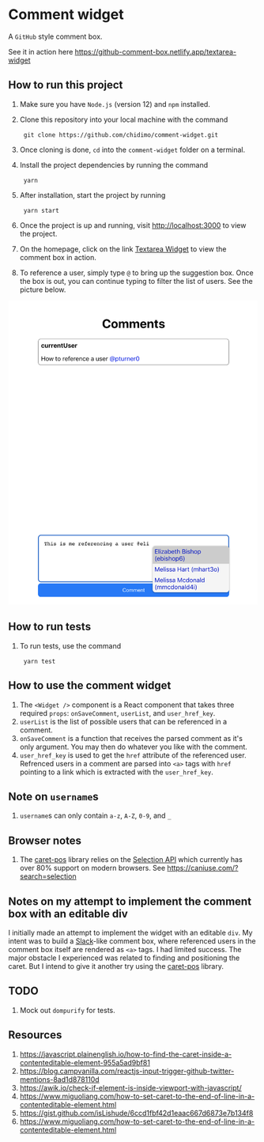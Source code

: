 # Comment widget

A `GitHub` style comment box.

See it in action here <https://github-comment-box.netlify.app/textarea-widget>

## How to run this project

1. Make sure you have `Node.js` (version 12) and `npm` installed.
1. Clone this repository into your local machine with the command

        git clone https://github.com/chidimo/comment-widget.git

1. Once cloning is done, `cd` into the `comment-widget` folder on a terminal.
1. Install the project dependencies by running the command

        yarn

1. After installation, start the project by running

        yarn start

1. Once the project is up and running, visit <http://localhost:3000> to view the project.
1. On the homepage, click on the link [Textarea Widget](http://localhost:3000/textarea-widget) to view the comment box in action.
1. To reference a user, simply type `@` to bring up the suggestion box. Once the box is out, you can continue typing to filter the list of users. See the picture below.

![Screenshot](./src/screenshots/graphic.png)

## How to run tests

1. To run tests, use the command

        yarn test

## How to use the comment widget

1. The `<Widget />` component is a React component that takes three required `props`: `onSaveComment`, `userList`, and `user_href_key`.
1. `userList` is the list of possible users that can be referenced in a comment.
1. `onSaveComment` is a function that receives the parsed comment as it's only argument. You may then do whatever you like with the comment.
1. `user_href_key` is used to get the `href` attribute of the referenced user. Refrenced users in a comment are parsed into `<a>` tags with `href` pointing to a link which is extracted with the `user_href_key`.

## Note on `username`s

1. `username`s can only contain `a-z`, `A-Z`, `0-9`, and `_`

## Browser notes

1. The [caret-pos](https://github.com/deshiknaves/caret-pos) library relies on the [Selection API](https://developer.mozilla.org/en-US/docs/Web/API/Selection) which currently has over 80% support on modern browsers. See <https://caniuse.com/?search=selection>

## Notes on my attempt to implement the comment box with an editable div

I initially made an attempt to implement the widget with an editable `div`. My intent was to build a [Slack](https://slack.com)-like comment box, where referenced users in the comment box itself are rendered as `<a>` tags. I had limited success. The major obstacle I experienced was related to finding and positioning the caret. But I intend to give it another try using the [caret-pos](https://github.com/deshiknaves/caret-pos) library.

## TODO

1. Mock out `dompurify` for tests.

## Resources

1. <https://javascript.plainenglish.io/how-to-find-the-caret-inside-a-contenteditable-element-955a5ad9bf81>
1. <https://blog.campvanilla.com/reactjs-input-trigger-github-twitter-mentions-8ad1d878110d>
1. <https://awik.io/check-if-element-is-inside-viewport-with-javascript/>
1. <https://www.miguoliang.com/how-to-set-caret-to-the-end-of-line-in-a-contenteditable-element.html>
1. <https://gist.github.com/isLishude/6ccd1fbf42d1eaac667d6873e7b134f8>
1. <https://www.miguoliang.com/how-to-set-caret-to-the-end-of-line-in-a-contenteditable-element.html>
